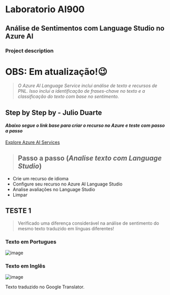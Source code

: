 # Laboratorio AI900 
## Análise de Sentimentos com Language Studio no Azure AI

### Project description

# OBS: Em atualização!😉

> *O Azure AI Language Service inclui análise de texto e recursos de PNL. Isso inclui a identificação de frases-chave no texto e a classificação do texto com base no sentimento.*
## Step by Step by - Julio Duarte

#### *Abaixo segue o link base para criar o recurso no Azure e teste com passo a passo*
[Explore Azure AI Services]([https://microsoftlearning.github.io/mslearn-ai-fundamentals/Instructions/Labs/02-content-safety.html](https://microsoftlearning.github.io/mslearn-ai-fundamentals/Instructions/Labs/06-text-analysis.html))

> ## Passo a passo (***Analise texto com Language Studio***)
- Crie um recurso de idioma
- Configure seu recurso no Azure AI Language Studio
- Analise avaliações no Language Studio
- Limpar

## TESTE 1
> Verificado uma diferença considerável na análise de sentimento do mesmo texto traduzido em línguas diferentes!
### Texto em Portugues
![image](https://github.com/sezarprog/LabAI900-Dio-Analise-de-Sentimentos-Language-Studio/assets/153564526/3a9a6c7e-32b5-49d1-b8d4-d535744f9057)
### Texto em Inglês
![image](https://github.com/sezarprog/LabAI900-Dio-Analise-de-Sentimentos-Language-Studio/assets/153564526/ab8b2ac0-5021-4aaf-9914-2b3f0c33a599)

Texto traduzido no Google Translator.


